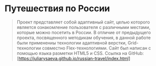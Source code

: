 # Путешествия по России
> Проект представляет собой адаптивный сайт, целью которого является ознакомление пользователя с различными местами, 
которые можно посетить в России.  В отличие от предыдущего проекта, посвященного методикам обучения, 
в данной работе были применениы технологии адаптивной верстки, Grid-технологии совместно Flex-технологиями.
Сайт был написан с помощью языка разметки HTML5 и CSS.
Ссылка на GitHub: [https://juliarysaeva.github.io/russian-travel/index.html]
